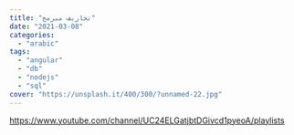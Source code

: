 ```yaml
---
title: "تخاريف مبرمج"
date: "2021-03-08"
categories:
  - "arabic"
tags:
  - "angular"
  - "db"
  - "nodejs"
  - "sql"
cover: "https://unsplash.it/400/300/?unnamed-22.jpg"
---
```


https://www.youtube.com/channel/UC24ELGatjbtDGivcd1pyeoA/playlists

